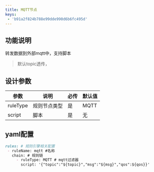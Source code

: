 ```yaml
---
title: MQTT节点
keys:
 - 'b91a2f824b788e99dde990d6b6fc495d'
---
```


## 功能说明

转发数据到外部mqtt中，支持脚本
> 默认topic透传，

## 设计参数

|  参数   | 说明  | 必传  |默认值  |
|  ----  | ----  |----  |----  |
| ruleType  | 规则节点类型 |是 |MQTT  |
| script| 脚本 |是 |无  |


## yaml配置

   ```markdown
rules: # 规则引擎相关配置
    - ruleName: mqtt #名称
      chain: # 规则链
        - ruleType: MQTT # mqtt过滤器
          script: '{"topic":"${topic}","msg":"${msg}","qos":${qos}}'
   ```

